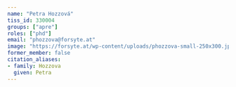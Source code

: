 ```yaml
---
name: "Petra Hozzová"
tiss_id: 330004
groups: ["apre"]
roles: ["phd"]
email: "phozzova@forsyte.at"
image: "https://forsyte.at/wp-content/uploads/phozzova-small-250x300.jpg"
former_member: false
citation_aliases:
- family: Hozzova
  given: Petra
---
```


<!--
Your custom content goes here.
-->